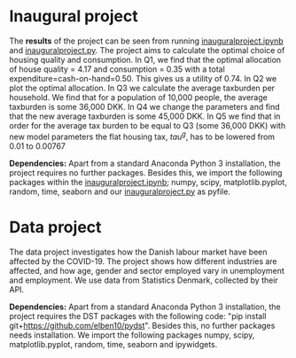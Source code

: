 # Inaugural project

The **results** of the project can be seen from running [inauguralproject.ipynb](inauguralproject.ipynb) and [inauguralproject.py](inauguralproject.py). The project aims to calculate the optimal choice of housing quality and consumption. In Q1, we find that the optimal allocation of house quality = 4.17 and consumption = 0.35 with a total expenditure=cash-on-hand=0.50. This gives us a utility of 0.74. In Q2 we plot the optimal allocation. In Q3 we calculate the average taxburden per household. We find that for a population of 10,000 people, the average taxburden is some 36,000 DKK. In Q4 we change the parameters and find that the new average taxburden is some 45,000 DKK. In Q5 we find that in order for the average tax burden to be equal to Q3 (some 36,000 DKK) with new model parameters the flat housing tax, $tau^g$, has to be lowered from 0.01 to 0.00767

**Dependencies:** Apart from a standard Anaconda Python 3 installation, the project requires no further packages. Besides this, we import the following packages within the [inauguralproject.ipynb](inauguralproject.ipynb); numpy, scipy, matplotlib.pyplot, random, time, seaborn and our [inauguralproject.py](inauguralproject.py) as pyfile.

# Data project
The data project investigates how the Danish labour market have been affected by the COVID-19. The project shows how different industries are affected, and how age, gender and sector employed vary in unemployment and employment. We use data from Statistics Denmark, collected by their API.

**Dependencies:** Apart from a standard Anaconda Python 3 installation, the project requires the DST packages with the following code: "pip install git+https://github.com/elben10/pydst". Besides this, no further packages needs installation. We import the following packages numpy, scipy, matplotlib.pyplot, random, time, seaborn and ipywidgets. 
